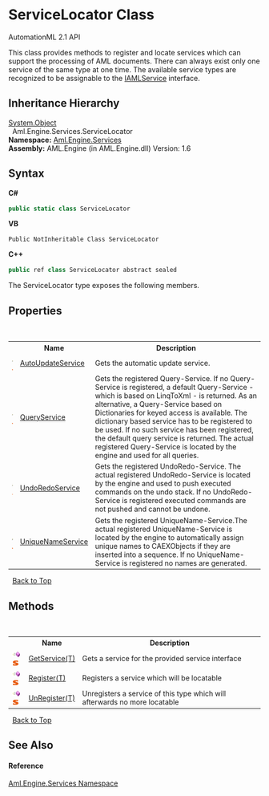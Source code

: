 # ServiceLocator Class
AutomationML 2.1 API 

This class provides methods to register and locate services which can support the processing of AML documents. There can always exist only one service of the same type at one time. The available service types are recognized to be assignable to the <a href="T_Aml_Engine_Services_Interfaces_IAMLService">IAMLService</a> interface.


## Inheritance Hierarchy
<a href="https://docs.microsoft.com/dotnet/api/system.object" target="_parent" rel="noopener noreferrer">System.Object</a><br />&nbsp;&nbsp;Aml.Engine.Services.ServiceLocator<br />
**Namespace:**&nbsp;<a href="N_Aml_Engine_Services">Aml.Engine.Services</a><br />**Assembly:**&nbsp;AML.Engine (in AML.Engine.dll) Version: 1.6

## Syntax

**C#**<br />
``` C#
public static class ServiceLocator
```

**VB**<br />
``` VB
Public NotInheritable Class ServiceLocator
```

**C++**<br />
``` C++
public ref class ServiceLocator abstract sealed
```

The ServiceLocator type exposes the following members.


## Properties
&nbsp;<table><tr><th></th><th>Name</th><th>Description</th></tr><tr><td>![Public property](media/pubproperty.gif "Public property")![Static member](media/static.gif "Static member")</td><td><a href="P_Aml_Engine_Services_ServiceLocator_AutoUpdateService">AutoUpdateService</a></td><td>
Gets the automatic update service.</td></tr><tr><td>![Public property](media/pubproperty.gif "Public property")![Static member](media/static.gif "Static member")</td><td><a href="P_Aml_Engine_Services_ServiceLocator_QueryService">QueryService</a></td><td>
Gets the registered Query-Service. If no Query-Service is registered, a default Query-Service - which is based on LinqToXml - is returned. As an alternative, a Query-Service based on Dictionaries for keyed access is available. The dictionary based service has to be registered to be used. If no such service has been registered, the default query service is returned. The actual registered Query-Service is located by the engine and used for all queries.</td></tr><tr><td>![Public property](media/pubproperty.gif "Public property")![Static member](media/static.gif "Static member")</td><td><a href="P_Aml_Engine_Services_ServiceLocator_UndoRedoService">UndoRedoService</a></td><td>
Gets the registered UndoRedo-Service. The actual registered UndoRedo-Service is located by the engine and used to push executed commands on the undo stack. If no UndoRedo-Service is registered executed commands are not pushed and cannot be undone.</td></tr><tr><td>![Public property](media/pubproperty.gif "Public property")![Static member](media/static.gif "Static member")</td><td><a href="P_Aml_Engine_Services_ServiceLocator_UniqueNameService">UniqueNameService</a></td><td>
Gets the registered UniqueName-Service.The actual registered UniqueName-Service is located by the engine to automatically assign unique names to CAEXObjects if they are inserted into a sequence. If no UniqueName-Service is registered no names are generated.</td></tr></table>&nbsp;
<a href="#servicelocator-class">Back to Top</a>

## Methods
&nbsp;<table><tr><th></th><th>Name</th><th>Description</th></tr><tr><td>![Public method](media/pubmethod.gif "Public method")![Static member](media/static.gif "Static member")</td><td><a href="M_Aml_Engine_Services_ServiceLocator_GetService__1">GetService(T)</a></td><td>
Gets a service for the provided service interface</td></tr><tr><td>![Public method](media/pubmethod.gif "Public method")![Static member](media/static.gif "Static member")</td><td><a href="M_Aml_Engine_Services_ServiceLocator_Register__1">Register(T)</a></td><td>
Registers a service which will be locatable</td></tr><tr><td>![Public method](media/pubmethod.gif "Public method")![Static member](media/static.gif "Static member")</td><td><a href="M_Aml_Engine_Services_ServiceLocator_UnRegister__1">UnRegister(T)</a></td><td>
Unregisters a service of this type which will afterwards no more locatable</td></tr></table>&nbsp;
<a href="#servicelocator-class">Back to Top</a>

## See Also


#### Reference
<a href="N_Aml_Engine_Services">Aml.Engine.Services Namespace</a><br />